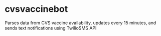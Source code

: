 # cvsvaccinebot

Parses data from CVS vaccine availability, updates every 15 minutes, and sends text notifications using TwilioSMS API

